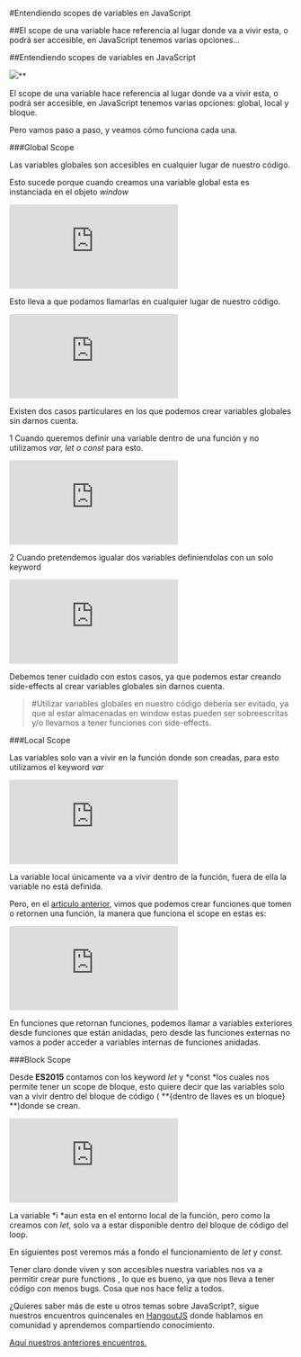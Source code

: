
#Entendiendo scopes de variables en JavaScript

##El scope de una variable hace referencia al lugar donde va a vivir esta, o podrá ser accesible, en JavaScript tenemos varias opciones…

##Entendiendo scopes de variables en JavaScript

![](https://medium2.global.ssl.fastly.net/max/2048/1*FNUEMnXAS0CCE_ELCgn0-Q.png)**

El scope de una variable hace referencia al lugar donde va a vivir esta, o podrá ser accesible, en JavaScript tenemos varias opciones: global, local y bloque.

Pero vamos paso a paso, y veamos cómo funciona cada una.

###Global Scope

Las variables globales son accesibles en cualquier lugar de nuestro código.

Esto sucede porque cuando creamos una variable global esta es instanciada en el objeto *window*

<iframe src="https://medium.com/media/dc70aa5cce7401527a3d71e85ef53db3" frameborder=0></iframe>

Esto lleva a que podamos llamarlas en cualquier lugar de nuestro código.

<iframe src="https://medium.com/media/24fe20e500b54e9d6b390cd531209f59" frameborder=0></iframe>

Existen dos casos particulares en los que podemos crear variables globales sin darnos cuenta.

1 Cuando queremos definir una variable dentro de una función y no utilizamos *var, let o const* para esto.

<iframe src="https://medium.com/media/e7004b8f5c6fe7495648be5a92309127" frameborder=0></iframe>

2 Cuando pretendemos igualar dos variables definiendolas con un solo keyword

<iframe src="https://medium.com/media/3a61f5ab1f17082fbfe8e35c4b5512f5" frameborder=0></iframe>

Debemos tener cuidado con estos casos, ya que podemos estar creando side-effects al crear variables globales sin darnos cuenta.
> #Utilizar variables globales en nuestro código debería ser evitado, ya que al estar almacenadas en window estas pueden ser sobreescritas y/o llevarnos a tener funciones con side-effects.

###Local Scope

Las variables solo van a vivir en la función donde son creadas, para esto utilizamos el keyword *var*

<iframe src="https://medium.com/media/b676b775fe4ad3179bf8a0ce9e6a4297" frameborder=0></iframe>

La variable local únicamente va a vivir dentro de la función, fuera de ella la variable no está definida.

Pero, en el [articulo anterior](https://medium.com/@yeion7/calculo-lambda-en-javascript-57ea69b427b1), vimos que podemos crear funciones que tomen o retornen una función, la manera que funciona el scope en estas es:

<iframe src="https://medium.com/media/44e9354f2f7104317fd7d1d67612040c" frameborder=0></iframe>

En funciones que retornan funciones, podemos llamar a variables exteriores desde funciones que están anidadas, pero desde las funciones externas no vamos a poder acceder a variables internas de funciones anidadas.

###Block Scope

Desde **ES2015** contamos con los keyword *let* y *const *los cuales nos permite tener un scope de bloque, esto quiere decir que las variables solo van a vivir dentro del bloque de código ( **{dentro de llaves es un bloque} **)donde se crean.

<iframe src="https://medium.com/media/14666add35ae6a6b90ceadb4a1894b8d" frameborder=0></iframe>

La variable *i *aun esta en el entorno local de la función, pero como la creamos con *let*, solo va a estar disponible dentro del bloque de código del loop.

En siguientes post veremos más a fondo el funcionamiento de *let* y *const.*

Tener claro donde viven y son accesibles nuestra variables nos va a permitir crear pure functions , lo que es bueno, ya que nos lleva a tener código con menos bugs. Cosa que nos hace feliz a todos.

¿Quieres saber más de este u otros temas sobre JavaScript?, sigue nuestros encuentros quincenales en [HangoutJS](https://twitter.com/HangoutJs) donde hablamos en comunidad y aprendemos compartiendo conocimiento.

[Aquí nuestros anteriores encuentros.](https://www.youtube.com/playlist?list=PLH3EFUtS4FBzUYU6BSouy0kiX3cnzyTKc)
